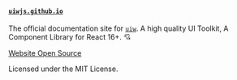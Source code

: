 #### [`uiwjs.github.io`](https://uiwjs.github.io)

The official documentation site for [`uiw`](https://github.com/uiwjs/uiw). A high quality UI Toolkit, A Component Library for React 16+. 💘


[Website Open Source](https://github.com/uiwjs/uiw/tree/master/website/uiw)

Licensed under the MIT License.
